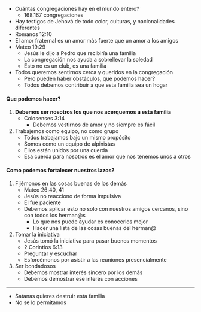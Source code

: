 - Cuántas congregaciones hay en el mundo entero?
	- 168.167 congregaciones 
- Hay testigos de Jehová de todo color, culturas, y nacionalidades diferentes 
- Romanos 12:10
- El amor fraternal es un amor más fuerte que un amor a los amigos
- Mateo 19:29
	- Jesús le dijo a Pedro que recibiría una familia
	- La congregación nos ayuda a sobrellevar la soledad
	- Esto no es un club, es una familia
- Todos queremos sentirnos cerca y queridos en la congregación
	- Pero pueden haber obstáculos, que podemos hacer?
	- Todos debemos contribuir a que esta familia sea un hogar
#### Que podemos hacer?
1. **Debemos ser nosotros los que nos acerquemos a esta familia**
	- Colosenses 3:14
		- Debemos vestirnos de amor y no siempre es fácil
2. Trabajemos como equipo, no como grupo
	- Todos trabajamos bajo un mismo propósito
	- Somos como un equipo de alpinistas
	- Ellos están unidos por una cuerda
	- Esa cuerda para nosotros es el amor que nos tenemos unos a otros
#### Como podemos fortalecer nuestros lazos?
1. Fijémonos en las cosas buenas de los demás 
	- Mateo 26:40, 41
	- Jesús no reacciono de forma impulsiva 
	- El fue paciente
	- Debemos aplicar esto no solo con nuestros amigos cercanos, sino con todos los herman@s
		- Lo que nos puede ayudar es conocerlos mejor
		- Hacer una lista de las cosas buenas del herman@
2. Tomar la iniciativa 
	- Jesús tomó la iniciativa para pasar buenos momentos
	- 2 Corintios 6:13
	- Preguntar y escuchar 
	- Esforcémonos por asistir a las reuniones presencialmente
3. Ser bondadosos 
	- Debemos mostrar interés sincero por los demás
	- Debemos demostrar ese interés con acciones

---
- Satanas quieres destruir esta familia
- No se lo permitamos